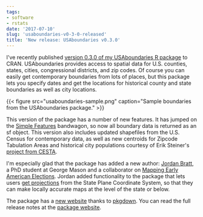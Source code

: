 ```yaml
---
tags:
- software
- rstats
date: '2017-07-10'
slug: 'usaboundaries-v0-3-0-released'
title: 'New release: USAboundaries v0.3.0'
---
```


I've recently published [version 0.3.0 of my USAboundaries R package](http://ropensci.github.io/USAboundaries/) to CRAN. USAboundaries provides access to spatial data for U.S. counties, states, cities, congressional districts, and zip codes. Of course you can easily get contemporary boundaries from lots of places, but this package lets you specify dates and get the locations for historical county and state boundaries as well as city locations.

{{< figure src="usaboundaries-sample.png" caption="Sample boundaries from the USAboundaries package." >}}

This version of the package has a number of new features. It has jumped on the [Simple Features](https://github.com/edzer/sfr) bandwagon, so now all boundary data is returned as an sf object. This version also includes updated shapefiles from the U.S. Census for contemporary data, as well as new centroids for Zipcode Tabulation Areas and historical city populations courtesy of Erik Steiner's [project from CESTA](https://github.com/cestastanford/historical-us-city-populations).

I'm especially glad that the package has added a new author: [Jordan Bratt](http://jfbratt.org/), a PhD student at George Mason and a collaborator on [Mapping Early American Elections](http://earlyamericanelections.org/). Jordan added functionality to the package that lets users [get projections](http://ropensci.github.io/USAboundaries/reference/state_plane.html) from the State Plane Coordinate System, so that they can make locally accurate maps at the level of the state or below.

The package has a [new website](/software/usaboundaries/) thanks to [pkgdown](http://hadley.github.io/pkgdown/). You can read the full release notes at the [package website](http://ropensci.github.io/USAboundaries/news/index.html).
